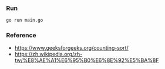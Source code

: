 ### Run

```bash
go run main.go
```

### Reference
   - https://www.geeksforgeeks.org/counting-sort/
   - https://zh.wikipedia.org/zh-tw/%E8%AE%A1%E6%95%B0%E6%8E%92%E5%BA%8F